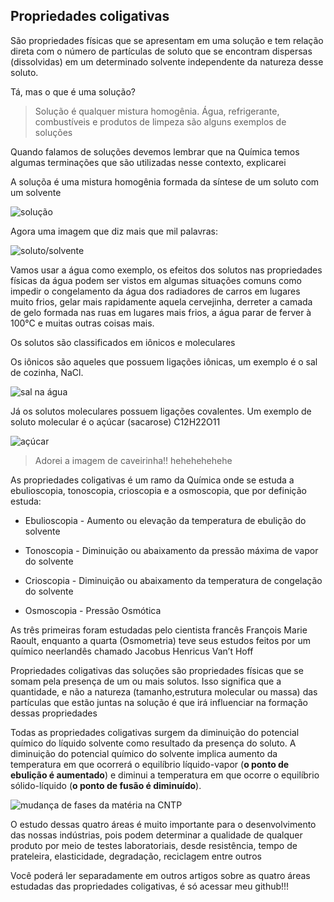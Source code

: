 ## Propriedades coligativas

São propriedades físicas que se apresentam em uma solução e tem relação direta com o número de partículas de soluto que se encontram dispersas (dissolvidas) em um determinado solvente independente da natureza desse soluto. 

Tá, mas o que é uma solução?

> Solução é qualquer mistura homogênia. Água, refrigerante, combustíveis e produtos de limpeza são alguns exemplos de soluções

Quando falamos de soluções devemos lembrar que na Química temos algumas terminações que são utilizadas nesse contexto, explicarei

A soluçõa é uma mistura homogênia formada da síntese de um soluto com um solvente

![solução](http://mundoeducacao.bol.uol.com.br/upload/conteudo_legenda/dcec57c01661c6fb8eba08e5dcdcdaae.jpg)

Agora uma imagem que diz mais que mil palavras:

![soluto/solvente](http://www.soq.com.br/conteudos/em/solucoes/index_clip_image003.gif)


Vamos usar a água como exemplo, os efeitos dos solutos nas propriedades físicas da água podem ser vistos em algumas situações comuns como impedir o congelamento da água dos radiadores de carros em lugares muito frios, gelar mais rapidamente aquela cervejinha, derreter a camada de gelo formada nas ruas em lugares mais frios, a água parar de ferver à 100°C e muitas outras coisas mais. 


Os solutos são classificados em iônicos e moleculares

Os iônicos são aqueles que possuem ligações iônicas, um exemplo é o sal de cozinha, NaCl.

![sal na água](http://mundoeducacao.bol.uol.com.br/upload/conteudo/sal-na-agua.jpg)

Já os solutos moleculares possuem ligações covalentes. Um exemplo de soluto molecular é o açúcar (sacarose) C12H22O11

![açúcar](http://bitpop.com.br/wp-content/uploads/2013/06/caveiras_acucar_2.jpg)

>Adorei a imagem de caveirinha!! hehehehehehe

As propriedades coligativas é um ramo da Química onde se estuda a ebulioscopia, tonoscopia, crioscopia e a osmoscopia, que por definição estuda:

- Ebulioscopia - Aumento ou elevação da temperatura de ebulição do solvente

- Tonoscopia - Diminuição ou abaixamento da pressão máxima de vapor do solvente 

- Crioscopia - Diminuição ou abaixamento da temperatura de congelação do solvente 

- Osmoscopia - Pressão Osmótica

As três primeiras foram estudadas pelo cientista francês François Marie Raoult, enquanto a quarta (Osmometria) teve seus estudos feitos por um químico neerlandês chamado Jacobus Henricus Van’t Hoff

Propriedades coligativas das soluções são propriedades físicas que se somam pela presença de um ou mais solutos. Isso significa que a quantidade, e não a natureza (tamanho,estrutura molecular ou massa) das partículas que estão juntas na solução é que irá influenciar na formação dessas propriedades

Todas as propriedades coligativas surgem da diminuição do potencial químico do líquido solvente como resultado da presença do soluto. A diminuição do potencial químico do solvente implica aumento da temperatura em que ocorrerá o equilíbrio líquido-vapor (**o ponto de ebulição é aumentado**) e diminui a temperatura em que ocorre o equilíbrio sólido-líquido (**o ponto de fusão é diminuído**).

![mudança de fases da matéria na CNTP](http://www.colegioweb.com.br/wp-content/uploads/21420.jpg)


O estudo dessas quatro áreas é muito importante para o desenvolvimento das nossas indústrias, pois podem determinar a qualidade de qualquer produto por meio de testes laboratoriais, desde resistência, tempo de prateleira, elasticidade, degradação, reciclagem entre outros

Você poderá ler separadamente em outros artigos sobre as quatro áreas estudadas das propriedades coligativas, é só acessar meu github!!! 


